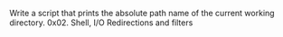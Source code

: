 Write a script that prints the absolute path name of the current working directory.
0x02. Shell, I/O Redirections and filters
